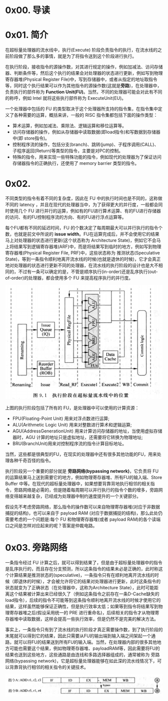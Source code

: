 # 0x00. 导读

# 0x01. 简介

在超标量处理器的流水线中，执行(Execute) 阶段负责指令的执行，在流水线的之前阶段做了那么多的事情，就是为了将指令送到这个阶段进行执行。

在执行阶段，接收指令的源操作数，对其进行规定的操作，例如加减法、访问存储器、判断条件等，然后这个执行的结果会对处理器的状态进行更新，例如写到物理寄存器堆(Physical Register File)中，写到存储器中，或者从指定的地址取指令等，同时这个执行结果可以作为其他指令的源操作数(这就是**旁路**)，在处理器中，负责执行的部件称为 **Function Unit(FU)**。当然，不同的处理器可能会对此有不同的称呼，例如 Intel 就将这些执行部件称为 ExecuteUnit(EU)。

一个处理器中包括的 FU 的类型取决于这个处理器所支持的指令集，在指令集中定义了各种需要的运算，概括来讲，一般的 RISC 指令集都包括下面的操作类型：
- 算术运算，例如加减法、乘除法、逻辑运算和移位运算等。
- 访问存储器的操作，例如从存储器中读取数据(即load指令)和写数据到存储器中(即 store指令)。
- 控制程序流的操作，包括分支(branch)、跳转(jump)、子程序调用(CALL)、子程序返回(Return)等类型的指令，主要是对PC的控制。
- 特殊的指令，用来实现一些特殊功能的指令，例如现代的处理器为了保证访问存储器指令的正确执行，还使用了 memory barrier 类型的指令。

# 0x02.

不同类型的指令有着不同的复杂度，因此在 FU 中的执行时间也是不同的，这称做不同的 latency ，并且在现代的处理器当中，为了获得更大的并行度，一般都会同时使用几个 FU 进行并行的运算，例如有的FU进行算术运算、有的FU进行存储器的访问、有的FU控制程序流的方向、有的FU进行浮点运算等。

每个FU都有不同的延迟时间，FU 的个数决定了每周期最大可以并行执行的指令个数，也就是前文中所说的 **issue width**。FU在运算完成后，并不会使用它的结果马上对处理器的状态进行更新(这个状态称为 Architecture State)，例如它不会马上将结果写到逻辑寄存器堆(ARF)中，而是将结果写到临时的地方，例如写到物理寄存器堆(Physical Register File, PRF)中，这些状态称为 推测状态(Speculative State)，等到一条指令顺利地离开流水线的时候(也就是退休的时候)，它才会真正地对处理器的状态进行更新不同的处理器，在流水线的执行阶段的设计也是大不相同的，不过有一条可以确定的是，不管是顺序执行(in-order)还是乱序执行(out-of-order)的处理器，都会使用多个 FU 来提高程序执行的并行度。

![Alt text](../../../pic/CPU/fus1.png)

上图的执行阶段包括了所有的 FU，是处理器中可以使用的计算资源：
- FPU(Floating-Point Unit) 用来对浮点数进行运算; 
- ALU(Arithmetic Logic Unit) 用来对整数进行算术和逻辑运算;
- AGU(AddressGenerationUnit) 用来计算访问存储器的地址，当使用虚拟存储器时，AGU 计算的地址只是虚拟地址，还需要将它转换为物理地址;
- BRU(BranchUnit)用来对控制程序流的指令计算目标地址。

当然，这些都是很典型的FU，在现实的处理器中还有很多其他功能的FU，用来处理各种千奇百怪的指令。

执行阶段另一个重要的部分就是 **旁路网络(bypassing network)**，它负责将 FU 的运算结果马上送到需要它的地方，例如物理寄存器堆、所有FU的输入端、Store Buffer 中等。在现代的超标量处理器中，如果想要背靠背地执行相邻的相关指令，旁路网络是必需的，但是随着每周期可以并行执行的指令个数的增多，旁路网络变得越来越复杂，已经成为处理器中制约速度提升的一个关键部分。

假设先不考虑旁路网络，那么指令的操作数可以来自物理寄存器堆(对应于非数据捕捉的结构)，也可以来自于 payload RAM (对应于数据捕捉的结构)，那么此处仍需要考虑的一个问题是:每个 FU 和物理寄存器堆(或者 payload RAM)的各个读端口之间是怎样对应起来的呢？答案是仲裁电路。

# 0x03. 旁路网络

一条指令经过 FU 计算之后，就可以得到结果了，但是由于超标量处理器中的指令是乱序执行的，而且存在分支预测，所以这条指令的结果未必是正确的，此时称这个计算结果是推测状态的(speculative)，一条指令只有在顺利地离开流水线的时候（即退休的时候），才会被允许将它的结果对处理器进行更新，此时这条指令的状态就变为了正确状态（在处理器中，这称为Architecture State），此时可能距离这个结果被计算出来已经很久了（例如这条指令之前存在一条D-Cache缺失的load指令），后续的指令不可能等到这条指令顺利地离开流水线的时候才使用它的结果，这样虽然能够保证正确性，但是执行效率太低；如果等到指令将结果写到物理寄存器堆之后(假设采用统一的 PRE 进行重命名)，后续相关的指令才从物理寄存器堆中读取数据，这样会提高一些执行效率，但是仍然不是完美的解决方法。

事实上，一条指令只有到了流水线的执行阶段才真正需要操作数，到了执行阶段的末尾就可以得到它的结果，因此只需要从FU的输出端到输入端之间架起一个通路，就可以将FU的结果送到所有FU的输入端。当然，在处理器内部的很多其他地方可能也需要这个结果，例如物理寄存器堆、payloadRAM等，因此需要将FU的结果也送到这些地方，这些通路是由连线和多路选择器组成的，通常被称为 旁路网络(bypassing network)，它是超标量处理器能够在如此深的流水线情况下，可以背靠背执行相邻的相关指令的关键技术。

![Alt text](../../../pic/CPU/bypassingnet1.png)